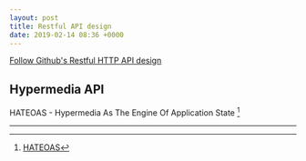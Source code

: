 ```yaml
---
layout: post
title: Restful API design
date: 2019-02-14 08:36 +0000
---
```



[Follow Github's Restful HTTP API design](http://cizixs.com/2016/12/12/restful-api-design-guide/)


## Hypermedia API

HATEOAS - Hypermedia As The Engine Of Application State [^1]

[^1]: [HATEOAS](https://en.wikipedia.org/wiki/HATEOAS)

---
